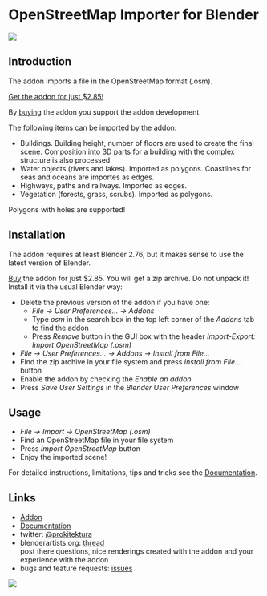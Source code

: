 # OpenStreetMap Importer for Blender

[![](https://raw.githubusercontent.com/wiki/vvoovv/blender-osm/images/import_osm.png)](https://gumroad.com/l/blender-osm)

## Introduction

The addon imports a file in the OpenStreetMap format (.osm).

[Get the addon for just $2.85!](https://gumroad.com/l/blender-osm)

By [buying](https://gumroad.com/l/blender-osm) the addon you support the addon development.

The following items can be imported by the addon:
* Buildings. Building height, number of floors are used to create the final scene. Composition into 3D parts for a building with the complex structure is also processed.
* Water objects (rivers and lakes). Imported as polygons. Coastlines for seas and oceans are importes as edges.
* Highways, paths and railways. Imported as edges.
* Vegetation (forests, grass, scrubs). Imported as polygons.

Polygons with holes are supported!

## Installation
The addon requires at least Blender 2.76, but it makes sense to use the latest version of Blender.

[Buy](https://gumroad.com/l/blender-osm) the addon for just $2.85. You will get a zip archive. Do not unpack it! Install it via the usual Blender way:
* Delete the previous version of the addon if you have one:
    * _File → User Preferences... → Addons_
    * Type _osm_ in the search box in the top left corner of the _Addons_ tab to find the addon
    * Press _Remove_ button in the GUI box with the header _Import-Export: Import OpenStreetMap (.osm)_
* _File → User Preferences... → Addons → Install from File..._
* Find the zip archive in your file system and press _Install from File..._ button
* Enable the addon by checking the _Enable an addon_
* Press _Save User Settings_ in the _Blender User Preferences_ window

## Usage
* _File → Import → OpenStreetMap (.osm)_
* Find an OpenStreetMap file in your file system
* Press _Import OpenStreetMap_ button
* Enjoy the imported scene!

For detailed instructions, limitations, tips and tricks see the [Documentation](https://github.com/vvoovv/blender-osm/wiki/Documentation).


## Links
* [Addon](https://gumroad.com/l/blender-osm)
* [Documentation](https://github.com/vvoovv/blender-osm/wiki/Documentation)
* twitter: [@prokitektura](https://twitter.com/prokitektura)
* blenderartists.org: [thread](http://blenderartists.org/forum/showthread.php?334508-Addon-Import-OpenStreetMap-(-osm))
<br>post there questions, nice renderings created with the addon and your experience with the addon
* bugs and feature requests: [issues](https://github.com/vvoovv/blender-osm/issues)

[![](https://raw.githubusercontent.com/wiki/vvoovv/blender-osm/images/moscow_kremlin.png)](https://gumroad.com/l/blender-osm)
